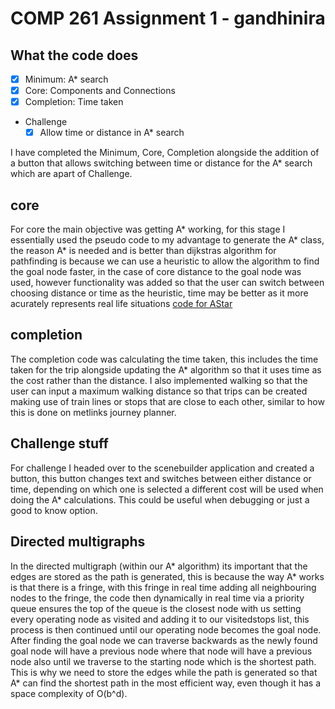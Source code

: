 # COMP 261 Assignment 1 - gandhinira

## What the code does
* [x] Minimum: A* search
* [x] Core: Components and Connections
* [x] Completion: Time taken
* Challenge
   * [x] Allow time or distance in A* search

I have completed the Minimum, Core, Completion alongside the addition of a button that allows switching between time or distance for the A* search which are apart of Challenge.


## core
For core the main objective was getting A* working, for this stage I essentially used the pseudo code to my advantage to generate the A* class, the reason A* is needed and is better than dijkstras algorithm for pathfinding is because we can use a heuristic to allow the algorithm to find the goal node faster, in the case of core distance to the goal node was used, however functionality was added so that the user can switch between choosing distance or time as the heuristic, time may be better as it more acurately represents real life situations [code for AStar](/src/main/java/comp261/assig2/AStar.java#L21-177)

## completion
The completion code was calculating the time taken, this includes the time taken for the trip alongside updating the A* algorithm so that it uses time as the cost rather than the distance. I also implemented walking so that the user can input a maximum walking distance so that trips can be created making use of train lines or stops that are close to each other, similar to how this is done on metlinks journey planner.

## Challenge stuff
For challenge I headed over to the scenebuilder application and created a button, this button changes text and switches between either distance or time, depending on which one is selected a different cost will be used when doing the A* calculations. This could be useful when debugging or just a good to know option.


## Directed multigraphs
In the directed multigraph (within our A* algorithm) its important that the edges are stored as the path is generated, this is because the way A* works is that there is a fringe, with this fringe in real time adding all neighbouring nodes to the fringe, the code then dynamically in real time via a priority queue ensures the top of the queue is the closest node with us setting every operating node as visited and adding it to our visitedstops list, this process is then continued until our operating node becomes the goal node. After finding the goal node we can traverse backwards as the newly found goal node will have a previous node where that node will have a previous node also until we traverse to the starting node which is the shortest path. This is why we need to store the edges while the path is generated so that A* can find the shortest path in the most efficient way, even though it has a space complexity of O(b^d).
